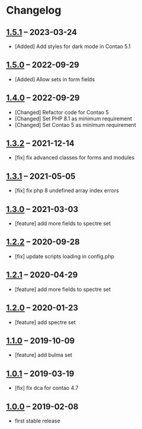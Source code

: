 # Changelog

[//]: <> (
Types of changes
    Added for new Addeds.
    Changed for changes in existing functionality.
    Deprecated for soon-to-be removed Addeds.
    Removed for now removed Addeds.
    Fixed for any bug fixes.
    Security in case of vulnerabilities.
)

## [1.5.1](https://github.com/Contao-DD/advanced-classes-bundle/tree/1.5.1) – 2023-03-24

- [Added] Add styles for dark mode in Contao 5.1

## [1.5.0](https://github.com/Contao-DD/advanced-classes-bundle/tree/1.5.0) – 2022-09-29

- [Added] Allow sets in form fields

## [1.4.0](https://github.com/Contao-DD/advanced-classes-bundle/tree/1.4.0) – 2022-09-29

- [Changed] Refactor code for Contao 5
- [Changed] Set PHP 8.1 as minimum requirement
- [Changed] Set Contao 5 as minimum requirement

## [1.3.2](https://github.com/Contao-DD/advanced-classes-bundle/tree/1.3.2) – 2021-12-14

- [fix] fix advanced classes for forms and modules

## [1.3.1](https://github.com/Contao-DD/advanced-classes-bundle/tree/1.3.1) – 2021-05-05

- [fix] fix php 8 undefined array index errors

## [1.3.0](https://github.com/Contao-DD/advanced-classes-bundle/tree/1.3.0) – 2021-03-03

- [feature] add more fields to spectre set

## [1.2.2](https://github.com/Contao-DD/advanced-classes-bundle/tree/1.2.2) – 2020-09-28

- [fix] update scripts loading in config.php

## [1.2.1](https://github.com/Contao-DD/advanced-classes-bundle/tree/1.2.1) – 2020-04-29

- [feature] add more fields to spectre set

## [1.2.0](https://github.com/Contao-DD/advanced-classes-bundle/tree/1.2.0) – 2020-01-23

- [feature] add spectre set

## [1.1.0](https://github.com/Contao-DD/advanced-classes-bundle/tree/1.1.0) – 2019-10-09

- [feature] add bulma set

## [1.0.1](https://github.com/Contao-DD/advanced-classes-bundle/tree/1.0.1) – 2019-03-19

- [fix] fix dca for contao 4.7

## [1.0.0](https://github.com/Contao-DD/advanced-classes-bundle/tree/1.0.0) – 2019-02-08

- first stable release
